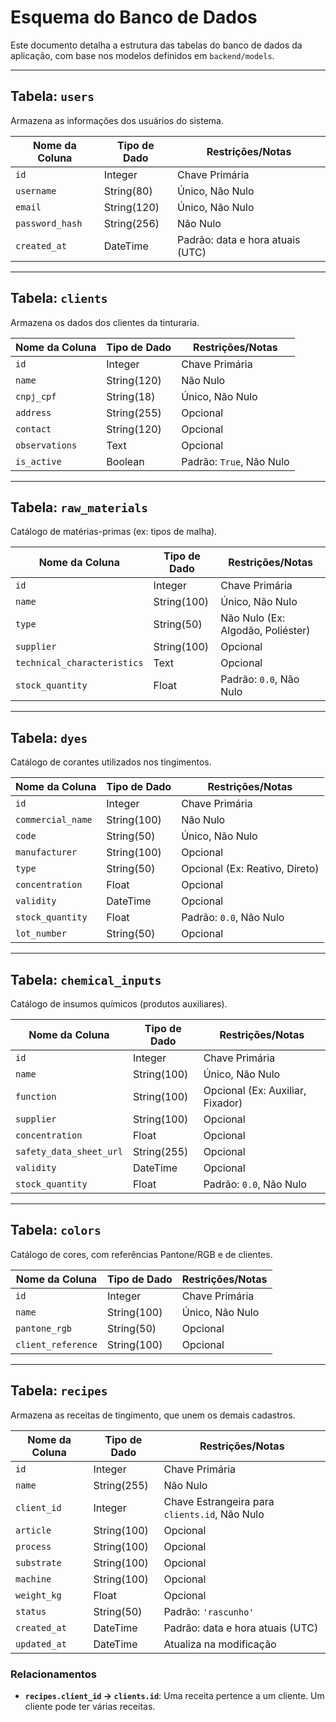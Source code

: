 # Esquema do Banco de Dados

Este documento detalha a estrutura das tabelas do banco de dados da aplicação, com base nos modelos definidos em `backend/models`.

---

## Tabela: `users`

Armazena as informações dos usuários do sistema.

| Nome da Coluna  | Tipo de Dado      | Restrições/Notas                               |
|-----------------|-------------------|------------------------------------------------|
| `id`            | Integer           | Chave Primária                                 |
| `username`      | String(80)        | Único, Não Nulo                                |
| `email`         | String(120)       | Único, Não Nulo                                |
| `password_hash` | String(256)       | Não Nulo                                       |
| `created_at`    | DateTime          | Padrão: data e hora atuais (UTC)               |

---

## Tabela: `clients`

Armazena os dados dos clientes da tinturaria.

| Nome da Coluna   | Tipo de Dado      | Restrições/Notas                               |
|------------------|-------------------|------------------------------------------------|
| `id`             | Integer           | Chave Primária                                 |
| `name`           | String(120)       | Não Nulo                                       |
| `cnpj_cpf`       | String(18)        | Único, Não Nulo                                |
| `address`        | String(255)       | Opcional                                       |
| `contact`        | String(120)       | Opcional                                       |
| `observations`   | Text              | Opcional                                       |
| `is_active`      | Boolean           | Padrão: `True`, Não Nulo                       |

---

## Tabela: `raw_materials`

Catálogo de matérias-primas (ex: tipos de malha).

| Nome da Coluna            | Tipo de Dado      | Restrições/Notas                               |
|---------------------------|-------------------|------------------------------------------------|
| `id`                      | Integer           | Chave Primária                                 |
| `name`                    | String(100)       | Único, Não Nulo                                |
| `type`                    | String(50)        | Não Nulo (Ex: Algodão, Poliéster)              |
| `supplier`                | String(100)       | Opcional                                       |
| `technical_characteristics` | Text              | Opcional                                       |
| `stock_quantity`          | Float             | Padrão: `0.0`, Não Nulo                        |

---

## Tabela: `dyes`

Catálogo de corantes utilizados nos tingimentos.

| Nome da Coluna      | Tipo de Dado      | Restrições/Notas                               |
|---------------------|-------------------|------------------------------------------------|
| `id`                | Integer           | Chave Primária                                 |
| `commercial_name`   | String(100)       | Não Nulo                                       |
| `code`              | String(50)        | Único, Não Nulo                                |
| `manufacturer`      | String(100)       | Opcional                                       |
| `type`              | String(50)        | Opcional (Ex: Reativo, Direto)                 |
| `concentration`     | Float             | Opcional                                       |
| `validity`          | DateTime          | Opcional                                       |
| `stock_quantity`    | Float             | Padrão: `0.0`, Não Nulo                        |
| `lot_number`        | String(50)        | Opcional                                       |

---

## Tabela: `chemical_inputs`

Catálogo de insumos químicos (produtos auxiliares).

| Nome da Coluna            | Tipo de Dado      | Restrições/Notas                               |
|---------------------------|-------------------|------------------------------------------------|
| `id`                      | Integer           | Chave Primária                                 |
| `name`                    | String(100)       | Único, Não Nulo                                |
| `function`                | String(100)       | Opcional (Ex: Auxiliar, Fixador)               |
| `supplier`                | String(100)       | Opcional                                       |
| `concentration`           | Float             | Opcional                                       |
| `safety_data_sheet_url`   | String(255)       | Opcional                                       |
| `validity`                | DateTime          | Opcional                                       |
| `stock_quantity`          | Float             | Padrão: `0.0`, Não Nulo                        |

---

## Tabela: `colors`

Catálogo de cores, com referências Pantone/RGB e de clientes.

| Nome da Coluna       | Tipo de Dado      | Restrições/Notas                               |
|----------------------|-------------------|------------------------------------------------|
| `id`                 | Integer           | Chave Primária                                 |
| `name`               | String(100)       | Único, Não Nulo                                |
| `pantone_rgb`        | String(50)        | Opcional                                       |
| `client_reference`   | String(100)       | Opcional                                       |

---

## Tabela: `recipes`

Armazena as receitas de tingimento, que unem os demais cadastros.

| Nome da Coluna  | Tipo de Dado      | Restrições/Notas                               |
|-----------------|-------------------|------------------------------------------------|
| `id`            | Integer           | Chave Primária                                 |
| `name`          | String(255)       | Não Nulo                                       |
| `client_id`     | Integer           | Chave Estrangeira para `clients.id`, Não Nulo  |
| `article`       | String(100)       | Opcional                                       |
| `process`       | String(100)       | Opcional                                       |
| `substrate`     | String(100)       | Opcional                                       |
| `machine`       | String(100)       | Opcional                                       |
| `weight_kg`     | Float             | Opcional                                       |
| `status`        | String(50)        | Padrão: `'rascunho'`                           |
| `created_at`    | DateTime          | Padrão: data e hora atuais (UTC)               |
| `updated_at`    | DateTime          | Atualiza na modificação                        |

### Relacionamentos

-   **`recipes.client_id` -> `clients.id`**: Uma receita pertence a um cliente. Um cliente pode ter várias receitas.
